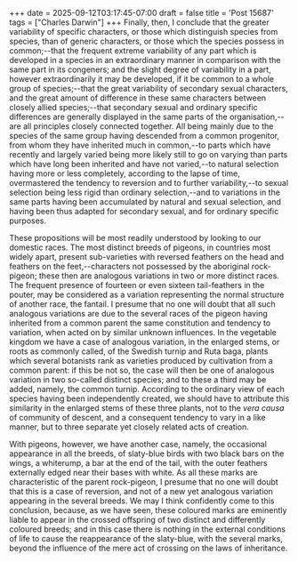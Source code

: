 +++
date = 2025-09-12T03:17:45-07:00
draft = false
title = 'Post 15687'
tags = ["Charles Darwin"]
+++
Finally, then, I conclude that the greater variability of specific characters, or those which distinguish species from species, than of generic characters, or those which the species possess in common;--that the frequent extreme variability of any part which is developed in a species in an extraordinary manner in comparison with the same part in its congeners; and the slight degree of variability in a part, however extraordinarily it may be developed, if it be common to a whole group of species;--that the great variability of secondary sexual characters, and the great amount of difference in these same characters between closely allied species;--that secondary sexual and ordinary specific differences are generally displayed in the same parts of the organisation,--are all principles closely connected together. All being mainly due to the species of the same group having descended from a common progenitor, from whom they have inherited much in common,--to parts which have recently and largely varied being more likely still to go on varying than parts which have long been inherited and have not varied,--to natural selection having more or less completely, according to the lapse of time, overmastered the tendency to reversion and to further variability,--to sexual selection being less rigid than ordinary selection,--and to variations in the same parts having been accumulated by natural and sexual selection, and having been thus adapted for secondary sexual, and for ordinary specific purposes.

These propositions will be most readily understood by looking to our domestic races. The most distinct breeds of pigeons, in countries most widely apart, present sub-varieties with reversed feathers on the head and feathers on the feet,--characters not possessed by the aboriginal rock-pigeon; these then are analogous variations in two or more distinct races. The frequent presence of fourteen or even sixteen tail-feathers in the pouter, may be considered as a variation representing the normal structure of another race, the fantail. I presume that no one will doubt that all such analogous variations are due to the several races of the pigeon having inherited from a common parent the same constitution and tendency to variation, when acted on by similar unknown influences. In the vegetable kingdom we have a case of analogous variation, in the enlarged stems, or roots as commonly called, of the Swedish turnip and Ruta baga, plants which several botanists rank as varieties produced by cultivation from a common parent: if this be not so, the case will then be one of analogous variation in two so-called distinct species; and to these a third may be added, namely, the common turnip. According to the ordinary view of each species having been independently created, we should have to attribute this similarity in the enlarged stems of these three plants, not to the _vera causa_ of community of descent, and a consequent tendency to vary in a like manner, but to three separate yet closely related acts of creation.

With pigeons, however, we have another case, namely, the occasional appearance in all the breeds, of slaty-blue birds with two black bars on the wings, a whiterump, a bar at the end of the tail, with the outer feathers externally edged near their bases with white. As all these marks are characteristic of the parent rock-pigeon, I presume that no one will doubt that this is a case of reversion, and not of a new yet analogous variation appearing in the several breeds. We may I think confidently come to this conclusion, because, as we have seen, these coloured marks are eminently liable to appear in the crossed offspring of two distinct and differently coloured breeds; and in this case there is nothing in the external conditions of life to cause the reappearance of the slaty-blue, with the several marks, beyond the influence of the mere act of crossing on the laws of inheritance.

